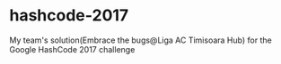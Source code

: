 # hashcode-2017
My team's solution(Embrace the bugs@Liga AC Timisoara Hub) for the Google HashCode 2017 challenge
